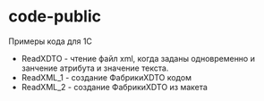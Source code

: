 # code-public
Примеры кода для 1С

- ReadXDTO - чтение файл xml, когда заданы одновременно и занчение атрибута и значение текста. 
- ReadXML_1 - создание ФабрикиXDTO кодом
- ReadXML_2 - создание ФабрикиXDTO из макета 